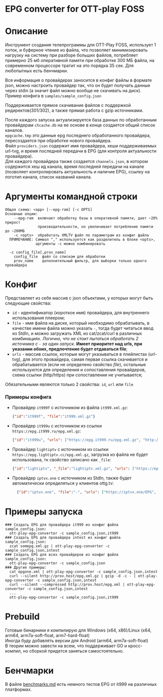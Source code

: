 # EPG converter for OTT-play FOSS

# Описание
Инструмент создания телепрограммы для OTT-Play FOSS, использует 1 поток, и буферное чтение из файла, что позволяет минимизировать нагрузку на систему при разборе больших файлов, потребляет примерно 25 мб оперативной памяти при обработке 300 МБ файла, на современном процессоре тратит на это порядка 35 сек. Для любопытных есть бенчмарки.

Вся информация о провайдерах заносится в конфиг файлы в формате json, можно настроить провайдер так, что он будет получать данные через stdin (а значит файл можно вообще не скачивать на диск). Пример конфига в `samples/sample_config.json`

Поддерживается прямое скачивание файлов с поддержкой редиректов(301/302), а также прямая работа с gzip источниками.

После каждого запуска актуализируется база данных по обработанным провайдерам `chcache.db` на ее основе в конце создается общий список каналов.\
`epgcache.tmp` это данные epg последнего обработанного провайдера, пересоздается при обработке нового провайдера.\
Файл `providers.json` содержит имя провайдера, хеши поддерживаемых url-tvg, и время последней передачи в EPG (для контроля актуальности провайдера).\
Для каждого провайдера также создается `channels.json`, в котором содержится хеш ид канала, время последней передачи на канале (позволяет контролировать актуальность и наличие EPG), ссылку на логотип канала, список названий канала.


# Аргументы командной строки
```
Общая схема: <app> [--epg-ram] [-c OPTS]
Основные опции:
    --epg-ram  включает обработку базы в оперативной памяти, дает ~20% прирост
               производительности, но увеличивает потребление памяти до ~200МБ
    -c <opts>  обработать XMLTV файл по параметрам из конфиг файла
  ПРИМЕЧАНИЕ: Символ "," используется как разделитель в блоке <opts>,
              аргументы -c можно комбинировать

  -c config_file[,prov_name]
    config_file  файл со списком для обработки
    prov_name    дополнительный фильтр, для выборки только одного провайдера
```


# Конфиг
Представляет из себя массив с json объектами, у которых могут быть следующие свойства:
 * `id` - идентификатор (короткое имя) провайдера, для внутреннего использования плеером;
 * `file` - имя файла на диске, который необходимо обрабатывать, в качестве имени
    файла можно указать `-`, тогда будет читаться ввод из StdIn, и можно загружать XML из cat/zcat/curl в различных комбинациях. *Логично, что не стоит пытаться обработать 2 источника с `-` за один запуск*. **Имеет приоритет над urls, при указании обоих, предпочтение будет отдаваться file**;
 * `urls` - массив ссылок, которые могут указываться в плейлистах (url-tvg), для этого провайдера, самая первая ссылка скачивается и обрабатывается (если не определено свойство *file*), остальные используются для определения и сопоставления провайдеров, схема ссылки (http/https) при сопоставлении не учитывается;

Обязательными являются только 2 свойства: `id`, `url` или `file`

### Примеры конфига
* Провайдер `it999f` с источником из файла `it999.xml.gz`:
  ```json
  {"id":"it999f", "file":"it999.xml.gz"}
  ```
* Провайдер `it999u` с источником из ссылки `https://epg.it999.ru/epg.xml.gz`:
  ```json
  {"id":"it999u", "urls": ["https://epg.it999.ru/epg.xml.gz", "http://epg.it999.ru/epg.xml.gz"]}
  ```
* Провайдер `lightiptv` с источником из ссылки `https://epg.lightiptv.cc/epg.xml.gz`, загрузка из файла не будет использована, тк свойство записано как `_file`:
  ```json
  {"id":"lightiptv", "_file":"lightiptv.xml.gz", "urls": ["https://epg.lightiptv.cc/epg.xml.gz", "http://epg.lightiptv.cc/epg.xml.gz"] }
  ```
* Провайдер `iptvx.one` с источником из StdIn, также будет автоматически определяться у клиентов ottg.tv:
  ```json
    {"id":"iptvx.one", "file":"-", "urls": ["https://iptvx.one/EPG", "https://ottg.tv/epg.xml.gz"]}
  ```


# Примеры запуска
```
### Создать EPG для провайдера it999 из конфиг файла sample_config.json:
  ott-play-epg-converter -c sample_config.json,it999
### Создать EPG для провайдера intest из конфиг файла sample_config.json:
  zcat somepg.xml.gz | ott-play-epg-converter -c sample_config.json,intest
### Создать EPG для всех провайдеров из конфиг файла sample_config.json:
  ott-play-epg-converter -c sample_config.json
### Другие примеры:
  cat epgone.xml | ott-play-epg-converter -c sample_config.json,intest
  curl --silent http://prov.host/epg.xml.gz | gzip -d -c - | ott-play-epg-converter -c sample_config.json,intest
  curl --silent --compressed http://prov.host/epg.xml | ott-play-epg-converter -c sample_config.json,intest
  ...
  ott-play-epg-converter -c sample_config.json,it999
```


# Prebuild
Готовые бинарники я компилирую для Windows (x64, x86)/Linux (x64, arm64, arm7a-soft-float, arm7-hard-float)\
Иногда буду добавлять версии для Android (arm64, arm7a-soft-float)\
В теории можно завести на всем, что поддерживает GO и кросс-компил, но сборкой придется заняться самостоятельно.


# Бенчмарки
В файле [benchmarks.md](benchmarks.md) есть немного тестов EPG от it999 на различных платформах.